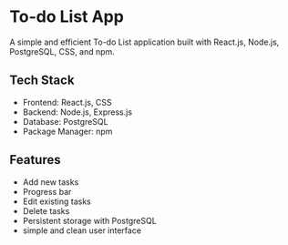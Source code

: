 # To-do List App
A simple and efficient To-do List application built with React.js, Node.js, PostgreSQL, CSS, and npm.

## Tech Stack
* Frontend: React.js, CSS
* Backend: Node.js, Express.js
* Database: PostgreSQL
* Package Manager: npm

## Features
* Add new tasks
* Progress bar 
* Edit existing tasks
* Delete tasks
* Persistent storage with PostgreSQL
* simple and clean user interface

